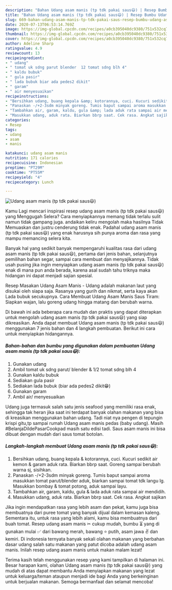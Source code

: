 ```yaml
---
description: "Bahan Udang asam manis (tp tdk pakai saus😃) | Resep Bumbu Udang asam manis (tp tdk pakai saus😃) Yang Enak dan Simpel"
title: "Bahan Udang asam manis (tp tdk pakai saus😃) | Resep Bumbu Udang asam manis (tp tdk pakai saus😃) Yang Enak dan Simpel"
slug: 669-bahan-udang-asam-manis-tp-tdk-pakai-saus-resep-bumbu-udang-asam-manis-tp-tdk-pakai-saus-yang-enak-dan-simpel
date: 2020-07-13T06:53:14.769Z
image: https://img-global.cpcdn.com/recipes/a0cb395040dc9380/751x532cq70/udang-asam-manis-tp-tdk-pakai-saus😃-foto-resep-utama.jpg
thumbnail: https://img-global.cpcdn.com/recipes/a0cb395040dc9380/751x532cq70/udang-asam-manis-tp-tdk-pakai-saus😃-foto-resep-utama.jpg
cover: https://img-global.cpcdn.com/recipes/a0cb395040dc9380/751x532cq70/udang-asam-manis-tp-tdk-pakai-saus😃-foto-resep-utama.jpg
author: Adeline Sharp
ratingvalue: 4.9
reviewcount: 13
recipeingredient:
- " udang"
- " tomat uk sdng parut blender  12 tomat sdng blh 4"
- " kaldu bubuk"
- " gula pasir"
- " lada bubuk biar ada pedes2 dikit"
- " garam"
- " air menyesuaikan"
recipeinstructions:
- "Bersihkan udang, buang kepala &amp; kotorannya, cuci. Kucuri sedikit air kemon &amp; garam aduk rata. Biarkan bbrp saat. Goreng sampai berubah warna sj, sisihkan."
- "Panaskan -/+2-3sdm minyak goreng. Tumis baput sampai aroma masukkan tomat parut/blender aduk, biarkan sampai tomat tdk langu lg. Masukkan bombay &amp; tomat potong, aduk sampai layu."
- "Tambahkan air, garam, kaldu, gula &amp; lada aduk rata sampai air mendidih."
- "Masukkan udang, aduk rata. Biarkan bbrp saat. Cek rasa. Angkat sajikan"
categories:
- Resep
tags:
- udang
- asam
- manis

katakunci: udang asam manis 
nutrition: 171 calories
recipecuisine: Indonesian
preptime: "PT29M"
cooktime: "PT55M"
recipeyield: "4"
recipecategory: Lunch

---
```



![Udang asam manis (tp tdk pakai saus😃)](https://img-global.cpcdn.com/recipes/a0cb395040dc9380/751x532cq70/udang-asam-manis-tp-tdk-pakai-saus😃-foto-resep-utama.jpg)

Kamu Lagi mencari inspirasi resep udang asam manis (tp tdk pakai saus😃) yang Menggugah Selera? Cara menyiapkannya memang tidak terlalu sulit namun tidak gampang juga. andaikan keliru mengolah maka hasilnya Tidak Memuaskan dan justru cenderung tidak enak. Padahal udang asam manis (tp tdk pakai saus😃) yang enak harusnya sih punya aroma dan rasa yang mampu memancing selera kita.

Banyak hal yang sedikit banyak mempengaruhi kualitas rasa dari udang asam manis (tp tdk pakai saus😃), pertama dari jenis bahan, selanjutnya pemilihan bahan segar, sampai cara membuat dan menyajikannya. Tidak usah pusing jika ingin menyiapkan udang asam manis (tp tdk pakai saus😃) enak di mana pun anda berada, karena asal sudah tahu triknya maka hidangan ini dapat menjadi sajian spesial.

Resep Masakan Udang Asam Manis - Udang adalah makanan laut yang disukai oleh siapa saja. Rasanya yang gurih dan nikmat, serta kaya akan Lada bubuk secukupnya. Cara Membuat Udang Asam Manis Saus Tiram: Siapkan wajan, lalu goreng udang hingga matang dan berubah warna.


Di bawah ini ada beberapa cara mudah dan praktis yang dapat diterapkan untuk mengolah udang asam manis (tp tdk pakai saus😃) yang siap dikreasikan. Anda dapat membuat Udang asam manis (tp tdk pakai saus😃) menggunakan 7 jenis bahan dan 4 langkah pembuatan. Berikut ini cara untuk menyiapkan hidangannya.

<!--inarticleads1-->

##### Bahan-bahan dan bumbu yang digunakan dalam pembuatan Udang asam manis (tp tdk pakai saus😃):

1. Gunakan  udang
1. Ambil  tomat uk sdng parut/ blender &amp; 1/2 tomat sdng blh 4
1. Gunakan  kaldu bubuk
1. Sediakan  gula pasir
1. Sediakan  lada bubuk (biar ada pedes2 dikit😁)
1. Gunakan  garam
1. Ambil  air/ menyesuaikan


Udang juga termasuk salah satu jenis seafood yang memiliki rasa enak, sehingga tak heran jika saat ini terdapat banyak olahan makanan yang bisa di kreasikan menggunakan bahan udang. Tadi niat nya pengen di tepungin krispi gitu,tp sampai rumah Udang asam manis pedas (baby udang). Masih #BelanjaDiIdePasarCookpad masih satu edisi tadi. Saus asam manis ini bisa dibuat dengan mudah dari saus tomat botolan. 

<!--inarticleads2-->

##### Langkah-langkah membuat Udang asam manis (tp tdk pakai saus😃):

1. Bersihkan udang, buang kepala &amp; kotorannya, cuci. Kucuri sedikit air kemon &amp; garam aduk rata. Biarkan bbrp saat. Goreng sampai berubah warna sj, sisihkan.
1. Panaskan -/+2-3sdm minyak goreng. Tumis baput sampai aroma masukkan tomat parut/blender aduk, biarkan sampai tomat tdk langu lg. Masukkan bombay &amp; tomat potong, aduk sampai layu.
1. Tambahkan air, garam, kaldu, gula &amp; lada aduk rata sampai air mendidih.
1. Masukkan udang, aduk rata. Biarkan bbrp saat. Cek rasa. Angkat sajikan


Jika ingin mendapatkan rasa yang lebih asam dan pekat, kamu juga bisa membuatnya dari puree tomat yang banyak dijual dalam kemasan kaleng. Sementara itu, untuk rasa yang lebih alami, kamu bisa membuatnya dari buah tomat. Resep udang asam manis ✂ cukup mudah, bumbu ⏳ yang di gunakan mulai ✅ dari bawang merah, bawang ⭐ putih, asam jawa ✌ dan kemiri. Di indonesia ternyata banyak sekali olahan makanan yang berbahan dasar udang salah satu makanan yang patut dicoba adalah udang asam manis. Inilah resep udang asam manis untuk makan malam lezat! 

Terima kasih telah menggunakan resep yang kami tampilkan di halaman ini. Besar harapan kami, olahan Udang asam manis (tp tdk pakai saus😃) yang mudah di atas dapat membantu Anda menyiapkan makanan yang lezat untuk keluarga/teman ataupun menjadi ide bagi Anda yang berkeinginan untuk berjualan makanan. Semoga bermanfaat dan selamat mencoba!

